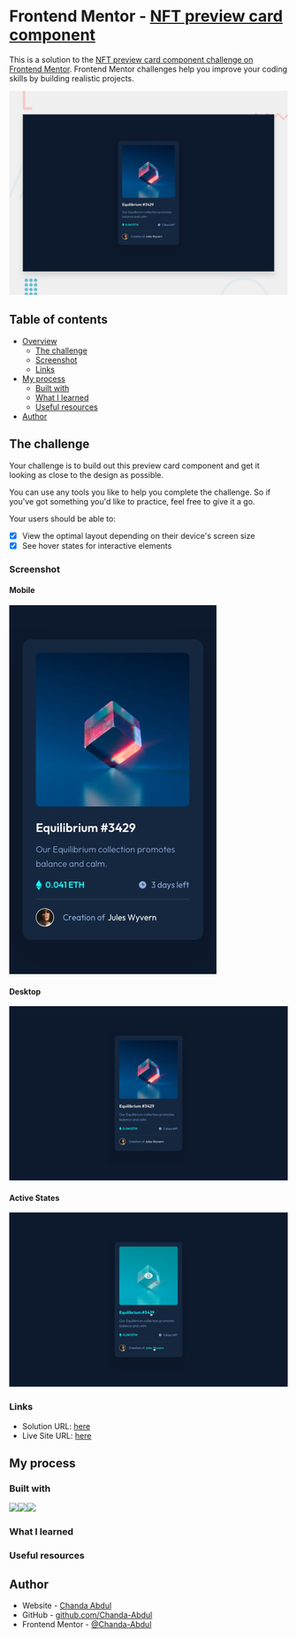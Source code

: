 # Frontend Mentor - [NFT preview card component](https://www.frontendmentor.io/challenges/nft-preview-card-component-SbdUL_w0U)

This is a solution to the [NFT preview card component challenge on Frontend Mentor](https://www.frontendmentor.io/challenges/nft-preview-card-component-SbdUL_w0U). Frontend Mentor challenges help you improve your coding skills by building realistic projects. 


![Design preview for the NFT preview card component coding challenge](/assets/images/previews/desktop-preview.jpg)
## Table of contents

- [Overview](#overview)
  - [The challenge](#the-challenge)
  - [Screenshot](#screenshot)
  - [Links](#links)
- [My process](#my-process)
  - [Built with](#built-with)
  - [What I learned](#what-i-learned)
  - [Useful resources](#useful-resources)
- [Author](#author)

## The challenge

Your challenge is to build out this preview card component and get it looking as close to the design as possible.

You can use any tools you like to help you complete the challenge. So if you've got something you'd like to practice, feel free to give it a go.

Your users should be able to:

- [x] View the optimal layout depending on their device's screen size
- [x] See hover states for interactive elements

### Screenshot
#### Mobile
![](./assets/images/previews/mobile-design.jpg)
#### Desktop
![](./assets/images/previews/desktop-design.jpg)
#### Active States
![](./assets/images/previews/active-states.jpg)

### Links

- Solution URL: [here](https://your-solution-url.com)
- Live Site URL: [here](https://your-live-site-url.com)
## My process

### Built with
<img src='https://img.shields.io/badge/CSS3-1572B6?style=for-the-badge&logo=css3&logoColor=white' height=32px><img src='https://img.shields.io/badge/Sass-CC6699?style=for-the-badge&logo=sass&logoColor=white' height=32px><img src='https://img.shields.io/badge/HTML-239120?style=for-the-badge&logo=html5&logoColor=white' height=32px>

### What I learned

### Useful resources

## Author

- Website - [Chanda Abdul](https://www.Chandabdul.dev)
- GitHub - [github.com/Chanda-Abdul](https://github.com/Chanda-Abdul)
- Frontend Mentor - [@Chanda-Abdul](https://www.frontendmentor.io/profile/Chanda-Abdul)
